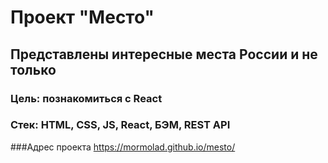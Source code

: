 # Проект "Место"
## Представлены интересные места России и не только
### Цель: познакомиться с React
### Стек: HTML, CSS, JS, React, БЭМ, REST API
###Адрес проекта
https://mormolad.github.io/mesto/
